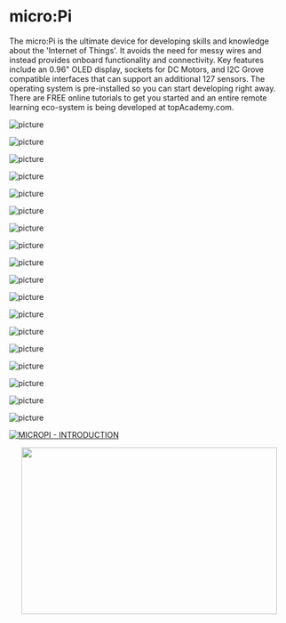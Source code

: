 # micro:Pi

The micro:Pi is the ultimate device for developing skills and knowledge about the 'Internet of Things'. It avoids the need for messy wires and instead provides onboard functionality and connectivity. Key features include an 0.96" OLED display, sockets for DC Motors, and I2C Grove compatible interfaces that can support an additional 127 sensors. The operating system is pre-installed so you can start developing right away. There are FREE online tutorials to get you started and an entire remote learning eco-system is being developed at topAcademy.com.

![picture](images/micropi-001.png)

![picture](images/micropi-002.png)

![picture](images/outofbox2.png)

![picture](images/features.png)

![picture](images/features-text.png)

![picture](images/specifications.jpg)

![picture](images/specification-text.png)

![picture](images/applications.jpg)

![picture](images/application-text.jpg)

![picture](images/hardware.jpg)

![picture](images/hardware-002.png)

![picture](images/hardware-003.png)

![picture](images/hardware-004.png)

![picture](images/hardware-005.png)

![picture](images/resources.jpg)

![picture](images/resources-002.jpg)

![picture](images/kit-content.png)

![picture](images/kit-content-002.jpg)

[![MICROPI - INTRODUCTION](https://i9.ytimg.com/vi/SRSukb-_Nbs/mq1.jpg?sqp=COihmoEG&rs=AOn4CLBXKY8GI5scXi3VHYbgs-p8lDpfzg)](https://youtu.be/SRSukb-_Nbs)

<p align="center">
  <image width="460" height="300" src="images/mq1.jpg">
</p>
